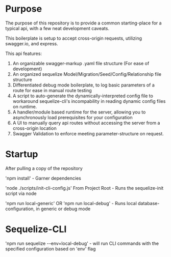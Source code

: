 # Purpose

The purpose of this repository is to provide a common starting-place for a typical
api, with a few neat development caveats.

This boilerplate is setup to accept cross-origin requests, utilizing swagger.io,
and express.

This api features:
  1. An organizable swagger-markup .yaml file structure (For ease of development)
  2. An organized sequelize Model/Migration/Seed/Config/Relationship file structure
  3. Differentiated debug mode boilerplate, to log basic parameters of a route for
     ease in manual route testing
  4. A script to auto-generate the dynamically-interpreted config file to workaround
     sequelize-cli's incompability in reading dynamic config files on runtime.
  5. A handler/module based runtime for the server, allowing you to asynchronously
     load prerequisites for your configuration
  6. A UI to manually query api routes without accessing the server from a cross-origin
     location
  7. Swagger Validation to enforce meeting parameter-structure on request.

# Startup

After pulling a copy of the repository

'npm install' - Garner dependencies

'node ./scripts/init-cli-config.js' From Project Root - Runs the sequelize-init script via node

'npm run local-generic' OR 'npm run local-debug' - Runs local database-configuration, in generic or debug mode

# Sequelize-CLI

'npm run sequelize --env=local-debug' - will run CLI commands with the specified configuration based on 'env' flag
